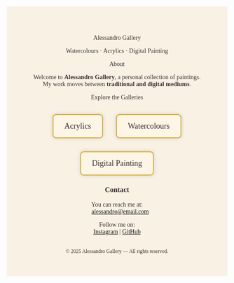 <!-- Alessandro Gallery - Home Page -->

<div style="background-color:#f8f1e4; color:#3b2f2f; font-family:'Garamond', serif; padding:50px; text-align:center;">

Alessandro Gallery

Watercolours · Acrylics · Digital Painting



About

Welcome to **Alessandro Gallery**, a personal collection of paintings.  
My work moves between **traditional and digital mediums**.



Explore the Galleries

<div style="display:flex; justify-content:center; gap:30px; flex-wrap:wrap; margin-top:30px;">

<a href="acrylics.md" style="text-decoration:none; color:#3b2f2f; background-color:#fdf5e6; border:2px solid #d4af37; border-radius:8px; padding:15px 25px; font-size:18px; box-shadow:0 0 10px rgba(0,0,0,0.15);">
Acrylics
</a>

<a href="watercolours.md" style="text-decoration:none; color:#3b2f2f; background-color:#fdf5e6; border:2px solid #d4af37; border-radius:8px; padding:15px 25px; font-size:18px; box-shadow:0 0 10px rgba(0,0,0,0.15);">
Watercolours
</a>

<a href="digital.md" style="text-decoration:none; color:#3b2f2f; background-color:#fdf5e6; border:2px solid #d4af37; border-radius:8px; padding:15px 25px; font-size:18px; box-shadow:0 0 10px rgba(0,0,0,0.15);">
Digital Painting
</a>

</div>



### Contact

You can reach me at:  
📧 [alessandro@email.com](mailto:alessandro@email.com)

Follow me on:  
[Instagram](https://instagram.com/yourprofile) | [GitHub](https://github.com/yourusername)

<br>
<sub>© 2025 Alessandro Gallery — All rights reserved.</sub>

</div>
